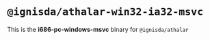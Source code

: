 # `@ignisda/athalar-win32-ia32-msvc`

This is the **i686-pc-windows-msvc** binary for `@ignisda/athalar`
